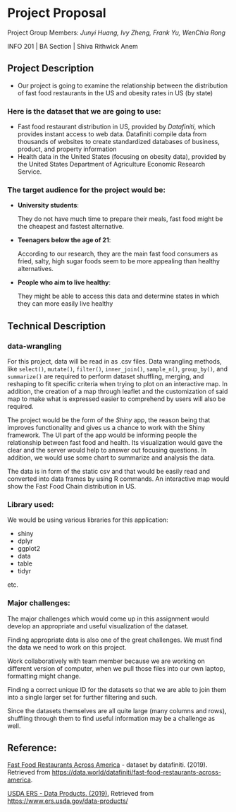 # Project Proposal

Project Group Members: _Junyi Huang, Ivy Zheng, Frank Yu, WenChia Rong_

INFO 201 | BA Section | Shiva Rithwick Anem

## Project Description


- Our project is going to examine the relationship between the distribution of fast food restaurants in the US and obesity rates in US (by state)

### Here is the dataset that we are going to use:

- Fast food restaurant distribution in US, provided by _Datafiniti_, which provides instant access to web data. Datafiniti compile data from thousands of websites to create standardized databases of business, product, and property information
- Health data in the United States (focusing on obesity data), provided by the United States Department of Agriculture Economic Research Service.


### The target audience for the project would be:

- **University students**:

  They do not have much time to prepare their meals, fast food might be the cheapest and fastest alternative.

- **Teenagers below the age of 21**:

  According to our research, they are the main fast food consumers as fried, salty, high sugar foods seem to be more appealing than healthy alternatives.

- **People who aim to live healthy**:

  They might be able to access this data and determine states in which they can more easily live healthy

## Technical Description

### data-wrangling

For this project, data will be read in as .csv files. Data wrangling methods, like `select()`, `mutate()`, `filter()`, `inner_join()`, `sample_n()`, `group_by()`, and `summarize()` are required to perform dataset shuffling, merging, and reshaping to fit specific criteria when trying to plot on an interactive map. In addition, the creation of a map through leaflet and the customization of said map to make what is expressed easier to comprehend by users will also be required.

The project would be the form of the _Shiny_ app, the reason being that improves functionality and gives us a chance to work with the Shiny framework. The UI part of the app would be informing people the relationship between fast food and health. Its visualization would gave the clear and the server would help to answer out focusing questions. In addition, we would use some chart to summarize and analysis the data.

The data is in form of the static csv and that would be easily read and converted into data frames by using R commands. An interactive map would show the Fast Food Chain distribution in US.

### Library used:

We would be using various libraries for this application:
- shiny
- dplyr
- ggplot2
- data
- table
- tidyr

etc.

### Major challenges:

The major challenges which would come up in this assignment would develop an appropriate and useful visualization of the dataset.

Finding appropriate data is also one of the great challenges. We must find the data we need to work on this project.

Work collaboratively with team member because we are working on different version of computer, when we pull those files into our own laptop, formatting might change.

Finding a correct unique ID for the datasets so that we are able to join them into a single larger set for further filtering and such.

Since the datasets themselves are all quite large (many columns and rows), shuffling through them to find useful information may be a challenge as well.

## Reference:

[Fast Food Restaurants Across America](https://data.world/datafiniti/fast-food-restaurants-across-america) - dataset by datafiniti. (2019). Retrieved from https://data.world/datafiniti/fast-food-restaurants-across-america.

[USDA ERS - Data Products. (2019).](https://www.ers.usda.gov/data-products/) Retrieved from https://www.ers.usda.gov/data-products/
